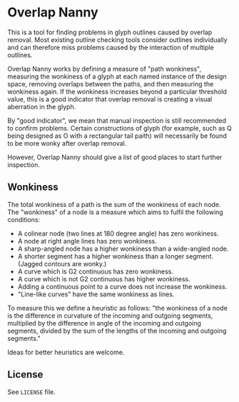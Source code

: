 # Overlap Nanny

This is a tool for finding problems in glyph outlines caused by overlap
removal. Most existing outline checking tools consider outlines
individually and can therefore miss problems caused by the interaction
of multiple outlines. 

Overlap Nanny works by defining a measure of "path wonkiness", measuring
the wonkiness of a glyph at each named instance of the design space,
removing overlaps between the paths, and then measuring the wonkiness
again. If the wonkiness increases beyond a particular threshold value,
this is a good indicator that overlap removal is creating a visual
aberration in the glyph.

By "good indicator", we mean that manual inspection is still recommended
to confirm problems. Certain constructions of glyph (for example, such as
Q being designed as O with a rectangular tail paith) will necessarily
be found to be more wonky after overlap removal.

However, Overlap Nanny should give a list of good places to start further
inspection.

## Wonkiness

The total wonkiness of a path is the sum of the wonkiness of each node.
The "wonkiness" of a node is a measure which aims to fulfil the following
conditions:

* A colinear node (two lines at 180 degree angle) has zero wonkiness.
* A node at right angle lines has zero wonkiness.
* A sharp-angled node has a higher wonkiness than a wide-angled node.
* A shorter segment has a higher wonkiness than a longer segment. (Jagged contours are wonky.)
* A curve which is G2 continuous has zero wonkiness.
* A curve which is not G2 continuous has higher wonkiness.
* Adding a continuous point to a curve does not increase the wonkiness.
* "Line-like curves" have the same wonkiness as lines.

To measure this we define a heuristic as follows:
"the wonkiness of a node is the difference in curvature of the incoming
and outgoing segments, multiplied by the difference in angle of the
incoming and outgoing segments, divided by the sum of the lengths of the
incoming and outgoing segments."

Ideas for better heuristics are welcome.

## License

See `LICENSE` file.